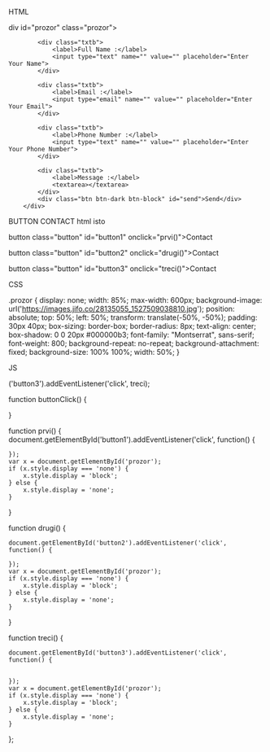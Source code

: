 HTML 

   div id="prozor" class="prozor">
            <div class="contact-form" style="background-image: url('https://images.jifo.co/28135055_1527509038810.jpg');"></div>

            <div class="txtb">
                <label>Full Name :</label>
                <input type="text" name="" value="" placeholder="Enter Your Name">
            </div>

            <div class="txtb">
                <label>Email :</label>
                <input type="email" name="" value="" placeholder="Enter Your Email">
            </div>

            <div class="txtb">
                <label>Phone Number :</label>
                <input type="text" name="" value="" placeholder="Enter Your Phone Number">
            </div>

            <div class="txtb">
                <label>Message :</label>
                <textarea></textarea>
            </div>
            <div class="btn btn-dark btn-block" id="send">Send</div>
        </div>



BUTTON CONTACT html isto


 button class="button" id="button1" onclick="prvi()">Contact</button>

 button class="button" id="button2" onclick="drugi()">Contact</button>

  button class="button" id="button3" onclick="treci()">Contact</button>


CSS 

.prozor {
    display: none;
    width: 85%;
    max-width: 600px;
    background-image: url('https://images.jifo.co/28135055_1527509038810.jpg');
    position: absolute;
    top: 50%;
    left: 50%;
    transform: translate(-50%, -50%);
    padding: 30px 40px;
    box-sizing: border-box;
    border-radius: 8px;
    text-align: center;
    box-shadow: 0 0 20px #000000b3;
    font-family: "Montserrat", sans-serif;
    font-weight: 800;
    background-repeat: no-repeat;
    background-attachment: fixed;
    background-size: 100% 100%;
    width: 50%;
}

JS

('button3').addEventListener('click', treci);




function buttonClick() {


}

function prvi() {
    document.getElementById('button1').addEventListener('click', function() {


    });
    var x = document.getElementById('prozor');
    if (x.style.display === 'none') {
        x.style.display = 'block';
    } else {
        x.style.display = 'none';
    }

}

function drugi() {

    document.getElementById('button2').addEventListener('click', function() {

    });
    var x = document.getElementById('prozor');
    if (x.style.display === 'none') {
        x.style.display = 'block';
    } else {
        x.style.display = 'none';
    }



}

function treci() {

    document.getElementById('button3').addEventListener('click', function() {


    });
    var x = document.getElementById('prozor');
    if (x.style.display === 'none') {
        x.style.display = 'block';
    } else {
        x.style.display = 'none';
    }


};
